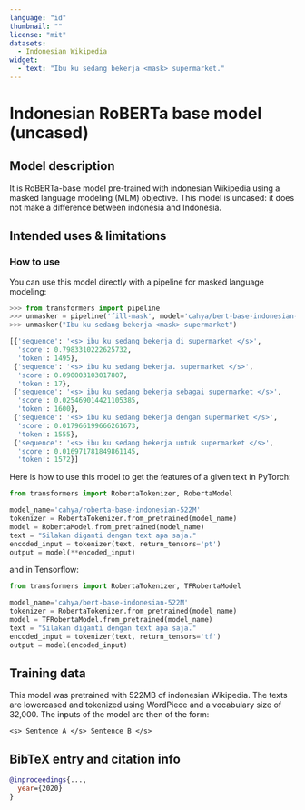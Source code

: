 ```yaml
---
language: "id"
thumbnail: ""
license: "mit"
datasets:
  - Indonesian Wikipedia
widget:
  - text: "Ibu ku sedang bekerja <mask> supermarket."
---
```


# Indonesian RoBERTa base model (uncased) 

## Model description
It is RoBERTa-base model pre-trained with indonesian Wikipedia using a masked language modeling (MLM) objective. This 
model is uncased: it does not make a difference between indonesia and Indonesia.

## Intended uses & limitations

### How to use
You can use this model directly with a pipeline for masked language modeling:
```python
>>> from transformers import pipeline
>>> unmasker = pipeline('fill-mask', model='cahya/bert-base-indonesian-522M')
>>> unmasker("Ibu ku sedang bekerja <mask> supermarket")

[{'sequence': '<s> ibu ku sedang bekerja di supermarket </s>',
  'score': 0.7983310222625732,
  'token': 1495},
 {'sequence': '<s> ibu ku sedang bekerja. supermarket </s>',
  'score': 0.090003103017807,
  'token': 17},
 {'sequence': '<s> ibu ku sedang bekerja sebagai supermarket </s>',
  'score': 0.025469014421105385,
  'token': 1600},
 {'sequence': '<s> ibu ku sedang bekerja dengan supermarket </s>',
  'score': 0.017966199666261673,
  'token': 1555},
 {'sequence': '<s> ibu ku sedang bekerja untuk supermarket </s>',
  'score': 0.016971781849861145,
  'token': 1572}]
```
Here is how to use this model to get the features of a given text in PyTorch:
```python
from transformers import RobertaTokenizer, RobertaModel

model_name='cahya/roberta-base-indonesian-522M'
tokenizer = RobertaTokenizer.from_pretrained(model_name)
model = RobertaModel.from_pretrained(model_name)
text = "Silakan diganti dengan text apa saja."
encoded_input = tokenizer(text, return_tensors='pt')
output = model(**encoded_input)
```
and in Tensorflow:
```python
from transformers import RobertaTokenizer, TFRobertaModel

model_name='cahya/bert-base-indonesian-522M'
tokenizer = RobertaTokenizer.from_pretrained(model_name)
model = TFRobertaModel.from_pretrained(model_name)
text = "Silakan diganti dengan text apa saja."
encoded_input = tokenizer(text, return_tensors='tf')
output = model(encoded_input)
```

## Training data

This model was pretrained with 522MB of indonesian Wikipedia.
The texts are lowercased and tokenized using WordPiece and a vocabulary size of 32,000. The inputs of the model are 
then of the form:

```<s> Sentence A </s> Sentence B </s>```

## BibTeX entry and citation info

```bibtex
@inproceedings{...,
  year={2020}
}
```
